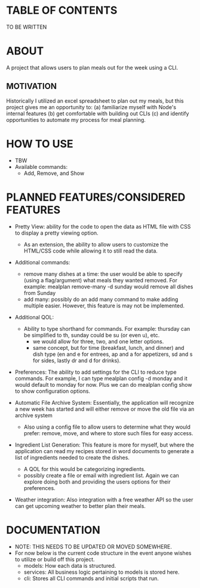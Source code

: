 # TABLE OF CONTENTS
TO BE WRITTEN

# ABOUT
A project that allows users to plan meals out for the week using a CLI.

## MOTIVATION
Historically I utilized an excel spreadsheet to plan out my meals, but this project gives me an opportunity to: (a) familiarize myself with Node's internal features (b) get comfortable with building out CLIs (c) and identify opportunities to automate my process for meal planning.

# HOW TO USE
- TBW
- Available commands:
    - Add, Remove, and Show

# PLANNED FEATURES/CONSIDERED FEATURES
- Pretty View: ability for the code to open the data as HTML file with CSS to display a pretty viewing option.
    - As an extension, the ability to allow users to customize the HTML/CSS code while allowing it to still read the data.

- Additional commands:
    - remove many dishes at a time: the user would be able to specify (using a flag/argument) what meals they wanted removed. For example: mealplan remove-many -d sunday would remove all dishes from Sunday
    - add many: possibly do an add many command to make adding multiple easier. However, this feature is may not be implemented.

- Additional QOL:
    - Ability to type shorthand for commands. For example: thursday can be simplified to th, sunday could be su (or even u), etc.
        - we would allow for three, two, and one letter options.
        - same concept, but for time (breakfast, lunch, and dinner) and dish type (en and e for entrees, ap and a for appetizers, sd and s for sides, lastly dr and d for drinks).

- Preferences: The ability to add settings for the CLI to reduce type commands. For example, I can type mealplan config -d monday and it would default to monday for now. Plus we can do mealplan config show to show configuration options. 

- Automatic File Archive System: Essentially, the application will recognize a new week has started and will either remove or move the old file via an archive system
    - Also using a config file to allow users to determine what they would prefer: remove, move, and where to store such files for easy access.

- Ingredient List Generation: This feature is more for myself, but where the application can read my recipes stored in word documents to generate a list of ingredients needed to create the dishes.
    - A QOL for this would be categorizing ingredients.
    - possibly create a file or email with ingredient list. Again we can explore doing both and providing the users options for their preferences.

- Weather integration: Also integration with a free weather API so the user can get upcoming weather to better plan their meals.

# DOCUMENTATION
- NOTE: THIS NEEDS TO BE UPDATED OR MOVED SOMEWHERE.
- For now below is the current code structure in the event anyone wishes to utilize or build off this project.
    - models: How each data is structured.
    - services: All business logic pertaining to models is stored here.
    - cli: Stores all CLI commands and initial scripts that run.